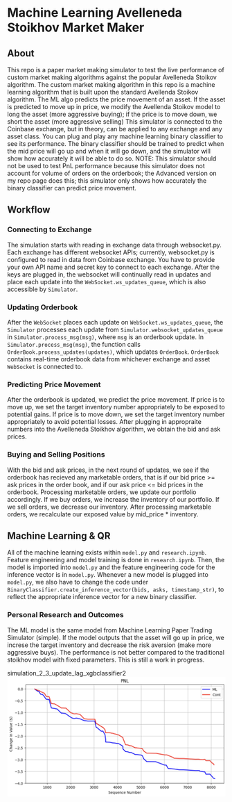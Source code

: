 # Machine Learning Avelleneda Stoikhov Market Maker
## About
This repo is a paper market making simulator to test the live performance of custom market making algorithms against the popular Avelleneda Stoikov algorithm. The custom market making algorithm in this repo is a machine learning algorithm that is built upon the standard Avellenda Stoikov algorithm. The ML algo predicts the price movement of an asset. If the asset is predicted to move up in price, we modify the Avellenda Stoikov model to long the asset (more aggressive buying); if the price is to move down, we short the asset (more aggressive selling) This simulator is connected to the Coinbase exchange, but in theory, can be applied to any exchange and any asset class. You can plug and play any machine learning binary classifier to see its performance. The binary classifier should be trained to predict when the mid price will go up and when it will go down, and the simulator will show how accurately it will be able to do so. NOTE: This simulator should not be used to test PnL performance because this simulator does not account for volume of orders on the orderbook; the Advanced version on my repo page does this; this simulator only shows how accurately the binary classifier can predict price movement.

## Workflow
### Connecting to Exchange
The simulation starts with reading in exchange data through websocket.py. Each exchange has different websocket APIs; currently, websocket.py is configured to read in data from Coinbase exchange. You have to provide your own API name and secret key to connect to each exchange. After the keys are plugged in, the websocket will continually read in updates and place each update into the `WebSocket.ws_updates_queue`, which is also accessible by `Simulator`.

### Updating Orderbook
After the `WebSocket` places each update on `WebSocket.ws_updates_queue`, the `Simulator` processes each update from `Simulator.websocket_updates_queue` in `Simulator.process_msg(msg)`, where `msg` is an orderbook update. In `Simulator.process_msg(msg)`, the function calls `OrderBook.process_updates(updates)`, which updates `OrderBook`. `OrderBook` contains real-time orderbook data from whichever exchange and asset `WebSocket` is connected to. 

### Predicting Price Movement
After the orderbook is updated, we predict the price movement. If price is to move up, we set the target inventory number appropriately to be exposed to potential gains. If price is to move down, we set the target inventory number appropriately to avoid potential losses. After plugging in appropraite numbers into the Avelleneda Stoikhov algorithm, we obtain the bid and ask prices. 

### Buying and Selling Positions
With the bid and ask prices, in the next round of updates, we see if the orderbook has recieved any marketable orders, that is if our bid price >= ask prices in the order book, and if our ask price <= bid prices in the orderbook. Processing marketable orders, we update our portfolio accordingly. If we buy orders, we increase the inventory of our portfolio. If we sell orders, we decrease our inventory. After processing marketable orders, we recalculate our exposed value by mid_price * inventory.

## Machine Learning & QR
All of the machine learning exists within `model.py` and `research.ipynb`. Feature engineering and model training is done in `research.ipynb`. Then, the model is imported into `model.py` and the feature engineering code for the inference vector is in `model.py`. Whenever a new model is plugged into `model.py`, we also have to change the code under `BinaryClassifier.create_inference_vector(bids, asks, timestamp_str)`, to reflect the appropriate inference vector for a new binary classifier.

### Personal Research and Outcomes
The ML model is the same model from Machine Learning Paper Trading Simulator (simple). If the model outputs that the asset will go up in price, we increse the target inventory and decrease the risk aversion (make more aggressive buys). The performance is not better compared to the traditional stoikhov model with fixed parameters. This is still a work in progress.

simulation_2_3_update_lag_xgbclassifier2
![Simulation 1](simulation_graphs/simulation_2_3_update_lag_xgbclassifier2.pkl.csv.png)